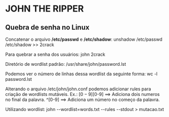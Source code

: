 # JOHN THE RIPPER

## Quebra de senha no Linux
Concatenar o arquivo **/etc/passwd** e **/etc/shadow**:
unshadow /etc/passwd /etc/shadow >> 2crack

Para quebrar a senha dos usuários:
john 2crack

Diretório de wordlist padrão:
/usr/share/john/password.lst

Podemos ver o número de linhas dessa wordlist da seguinte forma:
wc -l password.lst

Alterando o arquivo /etc/john/john.conf podemos adicionar rules para criação de wordlists mutáveis.
Ex.:
$[0-9]$[0-9] ==> Adiciona dois numeros no final da palavra.
^[0-9] ==> Adiciona um número no começo da palavra.

Utilizando wordlist:
john --wordlist=words.txt --rules --stdout > mutacao.txt
